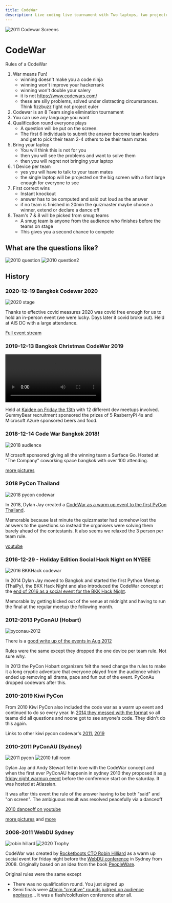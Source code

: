 ```yaml
---
title: CodeWar
description: Live coding live tournament with Two laptops, two projectors, two teams at a time, one programming task - everyone else has some finger food and a drink and watches. Teams of 3-5 people formed spontaneously.
---
```


![2011 Codewar Screens](assets/images/2011_pycon_screens.jpg)

# CodeWar


Rules of a CodeWar
1. War means Fun!
   - winning doesn't make you a code ninja
   - winning won't improve your hackerrank
   - winning won't double your salery
   - it is not https://www.codewars.com/
   - these are silly problems, solved under distracting circumstances. Think fizzbuzz fight not project euler
7. Codewar is an 8 Team single elimination tournament
4. You can use any language you want
3. Qualification round everyone plays
   - A question will be put on the screen.
   - The first 6 individuals to submit the answer become team leaders and get to pick their team 2-4 others to be their team mates
2. Bring your laptop
   - You will think this is not for you
   - then you will see the problems and want to solve them
   - then you will regret not bringing your laptop
5. 1 Device per team
   - yes you will have to talk to your team mates
   - the single laptop will be projected on the big screen with a font large enough for everyone to see
6. First correct wins
   - Instant knockout
   - answer has to be computed and said out loud as the answer
   - if no team is finished in 20min the quizmaster maybe choose a winner, extend or declare a dance off
7. Team's 7 & 8 will be picked from smug teams
   - A smug team is anyone from the audience who finishes before the teams on stage
   - This gives you a second chance to compete

## What are the questions like?

![2010 question](assets/images/code-wars-challenge-1b-2010.webp)
![2010 question2](assets/images/codewars-challenge-2-2010.webp)

## History

### 2020-12-19 Bangkok Codewar 2020

![2020 stage](assets/images/2020_stage.jpg)

Thanks to effective covid measures 2020 was covid free enough for us to hold an in-person event (we were lucky. Days later it covid broke out). Held at AIS DC with a large attendance. 

[Full event stream](https://www.facebook.com/codewarfederation/videos/1016001628885678)

### 2019-12-13 Bangkok Christmas CodeWar 2019

<video style="max-width:100%" controls>
  <source src="assets/images/2019_video.mp4" type="video/mp4">
  Your browser does not support the video tag.
</video>

Held at [Kaidee on Friday the 13th](https://www.ticketmelon.com/codewarfederation/christmascodewar2019?fbclid=IwAR2WsAOH7YhBL81jpcUOH84i8r1zYfn5vdimmoLJrjrZmM_g2P9JS9zk70Q) with 12 different dev meetups involved.
GummyBear recruitment sponsored the prizes of 5 RasberryPi 4s and Microsoft Azure sponsored beers and food.

### 2018-12-14 Code War Bangkok 2018!


![2018 audience](assets/images/2018-codewar-audience.jpeg)

Microsoft sponsored giving all the winning team a Surface Go. Hosted at "The Company" coworking space bangkok with over 100 attending.

[more pictures](https://www.facebook.com/codewarfederation/posts/120601169358416)

### 2018 PyCon Thailand

![2018 pycon codewar](assets/images/2018_pycon.jpg)

In 2018, Dylan Jay created a [CodeWar as a warm up event to the first PyCon Thailand](https://2019.th.pycon.org/pycon2018/code-war/index.html).

Memorable because last minute the quizzmaster had somehow lost the answers to the questions so instead the organisers were solving them barely ahead of the contestants. It also seems we relaxed the 3 person per team rule.

[youtube](https://m.facebook.com/PyConThailand/videos/code-war-competition-is-starting-now/362179677639589/)

### 2016-12-29 - Holiday Edition Social Hack Night on NYEEE

![2016 BKKHack codewar](assets/images/2016_bkkhackcodewar.jpg)

In 2014 Dylan Jay moved to Bangkok and started the first Python Meetup (ThaiPy), the BKK Hack Night and also introduced the
CodeWar concept at the [end of 2016 as a social event for the BKK Hack Night](https://www.meetup.com/en-AU/bkkhack/events/cxdkxlyvqbmc/).

Memorable by getting kicked out of the venue at midnight and having to run the final at the regular meetup the following month.

### 2012-2013 PyConAU (Hobart)

![pyconau-2012](assets/images/2012-pyconau.webp)

There is a [good write up of the events in Aug 2012](https://www.curiousvenn.com/2012/08/codewars-at-pycon-au-2012/?fbclid=IwAR0g1Dc2G6aO7UQTRaiND_WWXHfLNsQWQmNJcHx4sImnTiLmp8hGaWKVuNA)

Rules were the same except they dropped the one device per team rule. Not sure why.

In 2013 the PyCon Hobart organizers felt the need change the rules to make it a long cryptic adventure that everyone played from the audience which ended up removing all drama, pace and fun out of the event. PyConAu dropped codewars after this.

### 2010-2019 Kiwi PyCon

From 2010 Kiwi PyCon also included the code war as a warm up event and continued to do so every year. 
In [2014 they messed with the format](https://wellington.pm.org/articles/codewars2014/) so all teams did all questions and noone got to see anyone's code. They didn't do this again.

Links to other kiwi pycon codewar's [2011](https://www.scoop.co.nz/stories/BU1108/S00792/calling-all-it-geeks-and-tech-savvy-people.htm), [2019](https://python.nz/kiwipycon.x.codewars)

### 2010-2011 PyConAU (Sydney)

![2011 pycon](assets/images/2011_pycon.jpg)
![2010 full room](assets/images/2010-fullroom.jpg)

Dylan Jay and Andy Stewart fell in love with the CodeWar concept and when the first ever PyConAU happenin in sydney
2010 they proposed it as [a friday night warmup event](http://anyvite.com/byq1czpyyc) before the conference start on the saturday. It was hosted at Atlassian.

It was after this event the rule of the answer having to be both "said" and "on screen". The ambiguous result was resolved
peacefully via a danceoff

[2010 danceoff on youtube](https://www.youtube.com/watch?v=gH4S6WfgWwkt)

[more pictures](https://www.flickr.com/photos/66855660@N07/with/6087255630/) and [more](https://hiveminer.com/Tags/codewar)


### 2008-2011 WebDU Sydney

![robin hillard](assets/images/Robin-Hilliard-Code-Wars-MC.webp)
![2020 Trophy](assets/images/code-wars-trophy-2010.webp)

CodeWar was created by [Rocketboots CTO Robin Hilliard](https://www.linkedin.com/in/robinhilliard/) as a warm up social event for friday night before the [WebDU conference](https://www.flickr.com/photos/webdu/3553047315/) in Sydney from 2008. Originally based on an idea from the book [PeopleWare](https://en.wikipedia.org/wiki/Peopleware:_Productive_Projects_and_Teams). 

Original rules were the same except
- There was no qualification round. You just signed up
- Semi finals were [40min "creative" rounds judged on audience applause](https://www.eriontheinterweb.com/2010/05/codewars-2010-the-challenge-make-an-app-to-make-steve-jobs-relax-in-flash)... it was a flash/coldfusion conference after all.



